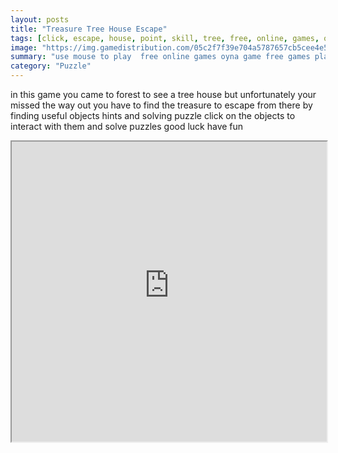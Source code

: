 ```yaml
---
layout: posts
title: "Treasure Tree House Escape"
tags: [click, escape, house, point, skill, tree, free, online, games, oyna, game, free, games, play, play, games]
image: "https://img.gamedistribution.com/05c2f7f39e704a5787657cb5cee4e528.jpg"
summary: "use mouse to play  free online games oyna game free games play play games"
category: "Puzzle"
---
```


in this game you came to forest to see a tree house but unfortunately your missed the way out you have to find the treasure to escape from there by finding useful objects hints and solving puzzle click on the objects to interact with them and solve puzzles good luck have fun

<iframe width="100%" height="480px;" src="https://flash.gamedistribution.com?game=05c2f7f39e704a5787657cb5cee4e528"></iframe>